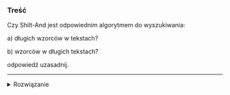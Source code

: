 ### Treść
Czy Shilt-And jest odpowiednim algorytmem do wyszukiwania:

a) długich wzorców w tekstach?

b) wzorców w długich tekstach?

odpowiedź uzasadnij.

------
<details><summary>Rozwiązanie</summary>
<p>
    
